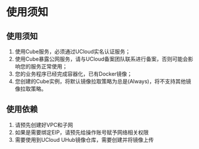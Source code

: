 # 使用须知

## 使用须知

1. 使用Cube服务，必须通过UCloud实名认证服务；
2. 使用Cube暴露公网服务，请与UCloud备案团队联系进行备案，否则可能会影响您的服务正常使用；
3. 您的业务程序已经完成容器化，已有Docker镜像；
4. 您创建的Cube实例，将默认镜像拉取策略为总是(Always)，将不支持其他镜像拉取策略。

## 使用依赖

1. 请预先创建好VPC和子网
2. 如果是需要绑定EIP，请预先给操作账号赋予网络相关权限
3. 需要使用到UCloud UHub镜像仓库，需要创建并将镜像上传

